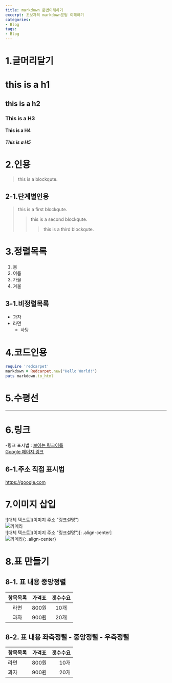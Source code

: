 ```yaml
---
title: markdown 문법이해하기
excerpt: 초보자의 markdown문법 이해하기
categories: 
- Blog
tags:
- Blog
---
```

# 1.글머리달기
# this is a h1
## this is a h2
### This is a H3
#### This is a H4
##### This is a H5

# 2.인용
> this is a blockqute.

## 2-1.단계별인용
> this is a first blockqute.
>> this is a second blockqute.
>>> this is a third blockqute.

# 3.정렬목록  
1. 봄
2. 여름
3. 가을
4. 겨울

## 3-1.비정렬목록
* 과자
* 라면
    * 사탕

# 4.코드인용
```ruby
require 'redcarpet'
markdown = Redcarpet.new("Hello World!")
puts markdown.to_html
```

# 5.수평선  
*****

# 6.링크  
-링크 표시법 : [보이는 링크이름](링크주소)  
[Google 페이지 링크](https://google.com)

## 6-1.주소 직접 표시법  
<https://google.com>

# 7.이미지 삽입
![대체 텍스트](이미지 주소 "링크설명")  
![카메라](https://devinlife.com/assets/images/bio-photo-keyboard-small.jpg1 "카메라사진입니다")  
![대체 텍스트](이미지 주소 "링크설명")[: .align-center]  
![카메라](https://devinlife.com/assets/images/bio-photo-keyboard-small.jpg "카메라사진입니다"){: .align-center}

# 8.표 만들기
## 8-1. 표 내용 중앙정렬
| 항목목록 | 가격표 | 갯수수요 |
|:---:|:---:|:---:|
| 라면 | 800원 | 10개 |
| 과자 | 900원 | 20개 |  
## 8-2. 표 내용 좌측정렬 - 중앙정렬 - 우측정렬
| 항목목록 | 가격표 | 갯수수요 |
|:---|:---:|---:|
| 라면 | 800원 | 10개 |
| 과자 | 900원 | 20개 |